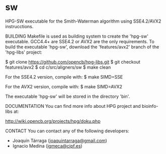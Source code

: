 sw
========

HPG-SW executable for the Smith-Waterman algorithm using SSE4.2/AVX2 instrucctions.

BUILDING
Makefile is used as building system to create the 'hpg-sw' executable.
GCC4.4+ are SSE4.2 or AVX2 are the only requirements.
To build the executable 'hpg-sw', download the 'features/avx2' branch of the 'hpg-libs' project:

 $ git clone https://github.com/opencb/hpg-libs.git
 $ git checkout features/avx2
 $ cd c/src/aligners/sw
 $ make clean

For the SSE4.2 version, compile with:
 $ make SIMD=SSE

For the AVX2 version, compile with:
 $ make SIMD=AVX2

The executable 'hpg-sw' will be stored in the directory 'bin'.


DOCUMENTATION
You can find more info about HPG project and bioinfo-libs at:

 http://wiki.opencb.org/projects/hpg/doku.php


CONTACT
You can contact any of the following developers:
 * Joaquín Tárraga (joaquintarraga@gmail.com)
 * Ignacio Medina (igmeca@cipf.es)

